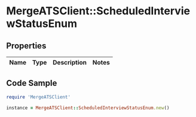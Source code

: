 # MergeATSClient::ScheduledInterviewStatusEnum

## Properties

Name | Type | Description | Notes
------------ | ------------- | ------------- | -------------

## Code Sample

```ruby
require 'MergeATSClient'

instance = MergeATSClient::ScheduledInterviewStatusEnum.new()
```


